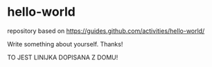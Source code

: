# hello-world
repository based on https://guides.github.com/activities/hello-world/

Write something about yourself. Thanks!

TO JEST LINIJKA DOPISANA Z DOMU!
